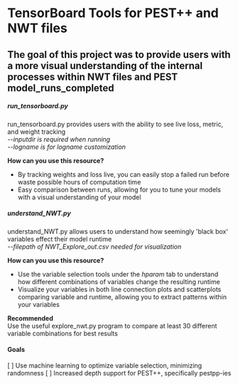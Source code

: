 # TensorBoard Tools for PEST++ and NWT files
The goal of this project was to provide users with a more visual understanding of the internal processes within NWT files and PEST model_runs_completed  
---
##### run_tensorboard.py
run_tensorboard.py provides users with the ability to see live loss, metric, and weight tracking  
*--inputdir is required when running*  
*--logname is for logname customization*  

**How can you use this resource?**  
- By tracking weights and loss live, you can easily stop a failed run before waste possible hours of computation time
- Easy comparison between runs, allowing for you to tune your models with a visual understanding of your model

##### understand_NWT.py
understand_NWT.py allows users to understand how seemingly 'black box' variables effect their model runtime  
*--filepath of NWT_Explore_out.csv needed for visualization*  

**How can you use this resource?**   
- Use the variable selection tools under the *hparam* tab to understand how different combinations of variables change the resulting runtime
- Visualize your variables in both line connection plots and scatterplots comparing variable and runtime, allowing you to extract patterns within your variables

**Recommended**  
Use the useful explore_nwt.py program to compare at least 30 different variable combinations for best results  

#### Goals
[ ] Use machine learning to optimize variable selection, minimizing randomness
[ ] Increased depth support for PEST++, specifically pestpp-ies
